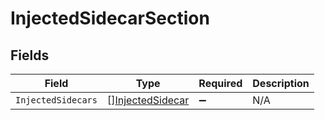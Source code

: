 # InjectedSidecarSection


## Fields

| Field                                                       | Type                                                        | Required                                                    | Description                                                 |
| ----------------------------------------------------------- | ----------------------------------------------------------- | ----------------------------------------------------------- | ----------------------------------------------------------- |
| `InjectedSidecars`                                          | [][InjectedSidecar](../../models/shared/injectedsidecar.md) | :heavy_minus_sign:                                          | N/A                                                         |